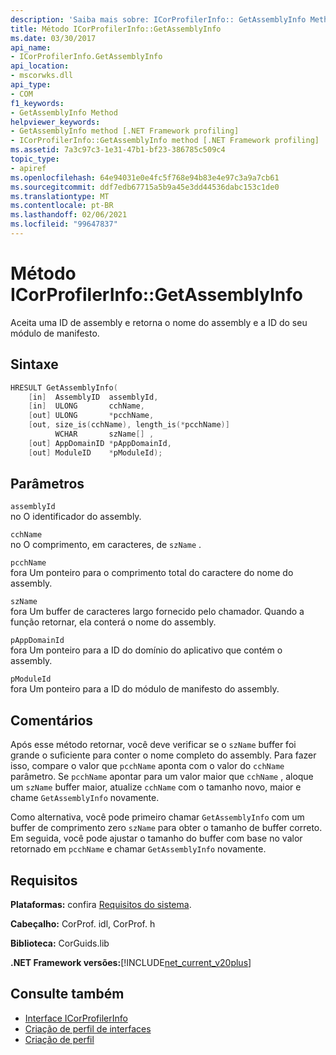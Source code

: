 ```yaml
---
description: 'Saiba mais sobre: ICorProfilerInfo:: GetAssemblyInfo Method'
title: Método ICorProfilerInfo::GetAssemblyInfo
ms.date: 03/30/2017
api_name:
- ICorProfilerInfo.GetAssemblyInfo
api_location:
- mscorwks.dll
api_type:
- COM
f1_keywords:
- GetAssemblyInfo Method
helpviewer_keywords:
- GetAssemblyInfo method [.NET Framework profiling]
- ICorProfilerInfo::GetAssemblyInfo method [.NET Framework profiling]
ms.assetid: 7a3c97c3-1e31-47b1-bf23-386785c509c4
topic_type:
- apiref
ms.openlocfilehash: 64e94031e0e4fc5f768e94b83e4e97c3a9a7cb61
ms.sourcegitcommit: ddf7edb67715a5b9a45e3dd44536dabc153c1de0
ms.translationtype: MT
ms.contentlocale: pt-BR
ms.lasthandoff: 02/06/2021
ms.locfileid: "99647837"
---
```

# <a name="icorprofilerinfogetassemblyinfo-method"></a>Método ICorProfilerInfo::GetAssemblyInfo

Aceita uma ID de assembly e retorna o nome do assembly e a ID do seu módulo de manifesto.  
  
## <a name="syntax"></a>Sintaxe  
  
```cpp  
HRESULT GetAssemblyInfo(  
    [in]  AssemblyID  assemblyId,  
    [in]  ULONG       cchName,  
    [out] ULONG       *pcchName,  
    [out, size_is(cchName), length_is(*pcchName)]  
          WCHAR       szName[] ,  
    [out] AppDomainID *pAppDomainId,  
    [out] ModuleID    *pModuleId);  
```  
  
## <a name="parameters"></a>Parâmetros  

 `assemblyId`  
 no O identificador do assembly.  
  
 `cchName`  
 no O comprimento, em caracteres, de `szName` .  
  
 `pcchName`  
 fora Um ponteiro para o comprimento total do caractere do nome do assembly.  
  
 `szName`  
 fora Um buffer de caracteres largo fornecido pelo chamador. Quando a função retornar, ela conterá o nome do assembly.  
  
 `pAppDomainId`  
 fora Um ponteiro para a ID do domínio do aplicativo que contém o assembly.  
  
 `pModuleId`  
 fora Um ponteiro para a ID do módulo de manifesto do assembly.  
  
## <a name="remarks"></a>Comentários  

 Após esse método retornar, você deve verificar se o `szName` buffer foi grande o suficiente para conter o nome completo do assembly. Para fazer isso, compare o valor que `pcchName` aponta com o valor do `cchName` parâmetro. Se `pcchName` apontar para um valor maior que `cchName` , aloque um `szName` buffer maior, atualize `cchName` com o tamanho novo, maior e chame `GetAssemblyInfo` novamente.  
  
 Como alternativa, você pode primeiro chamar `GetAssemblyInfo` com um buffer de comprimento zero `szName` para obter o tamanho de buffer correto. Em seguida, você pode ajustar o tamanho do buffer com base no valor retornado em `pcchName` e chamar `GetAssemblyInfo` novamente.  
  
## <a name="requirements"></a>Requisitos  

 **Plataformas:** confira [Requisitos do sistema](../../get-started/system-requirements.md).  
  
 **Cabeçalho:** CorProf. idl, CorProf. h  
  
 **Biblioteca:** CorGuids.lib  
  
 **.NET Framework versões:**[!INCLUDE[net_current_v20plus](../../../../includes/net-current-v20plus-md.md)]  
  
## <a name="see-also"></a>Consulte também

- [Interface ICorProfilerInfo](icorprofilerinfo-interface.md)
- [Criação de perfil de interfaces](profiling-interfaces.md)
- [Criação de perfil](index.md)
